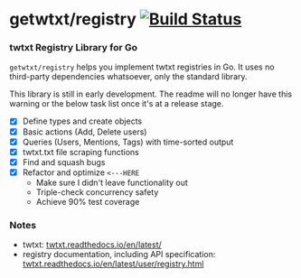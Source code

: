 # getwtxt/registry [![Build Status](https://travis-ci.com/getwtxt/registry.svg?branch=master)](https://travis-ci.com/getwtxt/registry)
### twtxt Registry Library for Go

`getwtxt/registry` helps you implement twtxt registries in Go.
It uses no third-party dependencies whatsoever, only the standard library.

This library is still in early development. The readme will no longer have
this warning or the below task list once it's at a release stage.

- [x] Define types and create objects
- [x] Basic actions (Add, Delete users)
- [x] Queries (Users, Mentions, Tags) with time-sorted output
- [x] twtxt.txt file scraping functions
- [x] Find and squash bugs
- [x] Refactor and optimize    `<---HERE`
    * Make sure I didn't leave functionality out
    * Triple-check concurrency safety
    * Achieve 90% test coverage

### Notes

* twtxt: [twtxt.readthedocs.io/en/latest/](https://twtxt.readthedocs.io/en/latest/)
* registry documentation, including API specification: [twtxt.readthedocs.io/en/latest/user/registry.html](https://twtxt.readthedocs.io/en/latest/user/registry.html)
